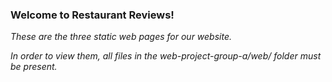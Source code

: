 ### Welcome to Restaurant Reviews!

*These are the three static web pages for our website.*

*In order to view them, all files in the web-project-group-a/web/ folder must be present.*
